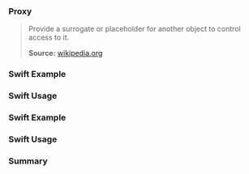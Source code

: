 ### Proxy

> Provide a surrogate or placeholder for another object to control access to it.
>
>**Source:** [wikipedia.org](https://en.wikipedia.org/wiki/Proxy_pattern)

### Swift Example

### Swift Usage

### Swift Example

### Swift Usage

### Summary